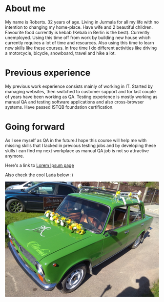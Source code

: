 # About me

My name is Roberts. 32 years of age. Living in Jurmala for all my life with no intention to changing my home-place. Have wife and 2 beautiful children. Favourite food currently is kebab (Kebab in Berlin is the best). Currently unemployed. Using this time off from work by building new house which currently requires a lot of time and resources. Also using this time to learn new skills like these courses. In free time I do different activities like driving a motorcycle, bicycle, snowboard, travel and hike a lot.

# Previous experience

My previous work experience consists mainly of working in IT. Started by managing websites, then switched to customer support and for last couple of years have been working as QA. Testing experience is mostly working as manual QA and testing software applications and also cross-browser systems. Have passed ISTQB foundation certification.

# Going forward

As I see myself as QA in the future.I hope this course will help me with missing skills that I lacked in previous testing jobs and by developing these skills i can find my next workplace as manual QA job is not so attractive anymore.

Here's a link to [Lorem Ipsum page](https://www.lipsum.com)

Also check the cool Lada below :)

![](img/lada.jpg)